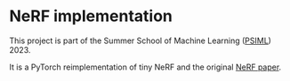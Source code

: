 # NeRF implementation

This project is part of the Summer School of Machine Learning ([PSIML](https://psiml.pfe.rs/)) 2023.

It is a PyTorch reimplementation of tiny NeRF and the original [NeRF paper](https://arxiv.org/abs/2003.08934).